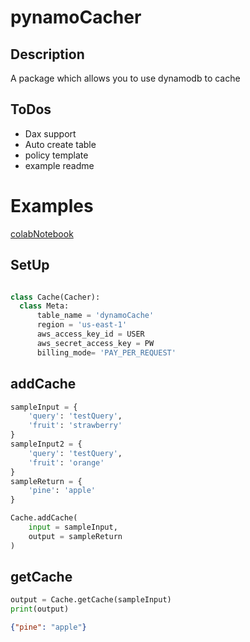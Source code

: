 # pynamoCacher
## Description
A package which allows you to use dynamodb to cache 

## ToDos
- Dax support
- Auto create table
- policy template
- example readme



# Examples

[colabNotebook](https://colab.research.google.com/drive/1Uf1deNZ0P1tAiKjeKLs0ErqexYtd1ZGb?usp=sharing)

## SetUp

```python

class Cache(Cacher):
  class Meta:
      table_name = 'dynamoCache'
      region = 'us-east-1'
      aws_access_key_id = USER
      aws_secret_access_key = PW
      billing_mode= 'PAY_PER_REQUEST'
```

## addCache

```python
sampleInput = {
    'query': 'testQuery',
    'fruit': 'strawberry'
}
sampleInput2 = {
    'query': 'testQuery',
    'fruit': 'orange'
}
sampleReturn = {
    'pine': 'apple'
}

Cache.addCache(
    input = sampleInput,
    output = sampleReturn
)

```


## getCache

```python
output = Cache.getCache(sampleInput)
print(output)
```

```json
{"pine": "apple"}
```
